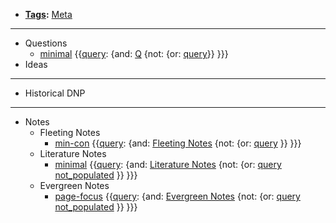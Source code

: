 - **[Tags](<Tags.md>):** [Meta](<Meta.md>)
- ---
- Questions
    - [minimal](<minimal.md>) {{[query](<query.md>): {and: [Q](<Q.md>)  {not: {or: [query](<query.md>)}}  }}}
- Ideas
- ---
- Historical DNP
- ---
- Notes
    - Fleeting Notes
        - [min-con](<min-con.md>) {{[query](<query.md>): {and: [Fleeting Notes](<Fleeting Notes.md>) {not: {or: [query](<query.md>) }}  }}}
    - Literature Notes
        - [minimal](<minimal.md>) {{[query](<query.md>): {and: [Literature Notes](<Literature Notes.md>)  {not: {or: [query](<query.md>) [not_populated](<not_populated.md>) }}  }}}
    - Evergreen Notes
        - [page-focus](<page-focus.md>) {{[query](<query.md>): {and: [Evergreen Notes](<Evergreen Notes.md>) {not: {or: [query](<query.md>) [not_populated](<not_populated.md>) }}  }}}

